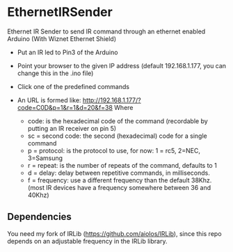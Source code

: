 # EthernetIRSender

Ethernet IR Sender to send IR command through an ethernet enabled Arduino (With Wiznet Ethernet Shield)
  - Put an IR led to Pin3 of the Arduino
  - Point your browser to the given IP address (default 192.168.1.177, you can change this in the .ino file)
  - Click one of the predefined commands

  - An URL is formed like: http://192.168.1.177/?code=C0D&p=1&r=1&d=20&f=38
    Where
    - code: is the hexadecimal code of the command (recordable by putting an IR receiver on pin 5)
    - sc = second code: the second (hexadecimal) code for a single command
    - p = protocol: is the protocol to use, for now: 1 = rc5, 2=NEC, 3=Samsung
    - r = repeat: is the number of repeats of the command, defaults to 1
    - d = delay: delay between repetitive commands, in milliseconds.
    - f = frequency: use a different frequency than the default 38Khz. (most IR devices have a frequency somewhere between 36 and 40Khz)

## Dependencies
You need my fork of IRLib (https://github.com/aiolos/IRLib), since this repo depends on an adjustable frequency in the IRLib library.
